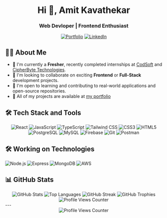 # <div align="center">Hi 👋, Amit Kavathekar</div>

<div align="center">
  <h3>Web Devloper | Frontend Enthusiast</h3>
  <p>
    <a href="https://amitt-portfolio.vercel.app/"><img src="https://img.shields.io/badge/Portfolio-000000?style=for-the-badge&logo=About.me&logoColor=white" alt="Portfolio"/></a>
    <a href="https://www.linkedin.com/in/amitkavathekar/"><img src="https://img.shields.io/badge/LinkedIn-0077B5?style=for-the-badge&logo=linkedin&logoColor=white" alt="LinkedIn"/></a>
  </p>
</div>

## 👨‍💻 About Me


* 🔭 I'm currently a **Fresher**, recently completed internships at [CodSoft](https://codsoft.in/) and [CipherByte Technologies](https://cipherbytetechnologies.in/).
* 🚀 I'm looking to collaborate on exciting **Frontend** or **Full-Stack** development projects.
* 🤝 I'm open to learning and contributing to real-world applications and open-source repositories.
* 📂 All of my projects are available at [my portfolio](https://amitt-portfolio.vercel.app/)



## 🛠️ Tech Stack and Tools

<div align="center">
  <img src="https://img.shields.io/badge/React-20232A?style=for-the-badge&logo=react&logoColor=61DAFB" alt="React" />
  <img src="https://img.shields.io/badge/JavaScript-F7DF1E?style=for-the-badge&logo=javascript&logoColor=black" alt="JavaScript" />
  <img src="https://img.shields.io/badge/TypeScript-007ACC?style=for-the-badge&logo=typescript&logoColor=white" alt="TypeScript" />
  <img src="https://img.shields.io/badge/Tailwind_CSS-38B2AC?style=for-the-badge&logo=tailwind-css&logoColor=white" alt="Tailwind CSS" />
  <img src="https://img.shields.io/badge/CSS3-1572B6?style=for-the-badge&logo=css3&logoColor=white" alt="CSS3" />
  <img src="https://img.shields.io/badge/HTML5-E34F26?style=for-the-badge&logo=html5&logoColor=white" alt="HTML5" />
  <img src="https://img.shields.io/badge/PostgreSQL-316192?style=for-the-badge&logo=postgresql&logoColor=white" alt="PostgreSQL" />
  <img src="https://img.shields.io/badge/MySQL-4479A1?style=for-the-badge&logo=mysql&logoColor=white" alt="MySQL" />
  <img src="https://img.shields.io/badge/Firebase-FFCA28?style=for-the-badge&logo=firebase&logoColor=black" alt="Firebase" />
  <img src="https://img.shields.io/badge/Git-F05032?style=for-the-badge&logo=git&logoColor=white" alt="Git" />
  <img src="https://img.shields.io/badge/Postman-FF6C37?style=for-the-badge&logo=postman&logoColor=white" alt="Postman" />
</div>

## 🛠️ Working on Technologies

<div align="center>
  <img src="https://img.shields.io/badge/Next.js-000000?style=for-the-badge&logo=next.js&logoColor=white" alt="Next.js" />
  <img src="https://img.shields.io/badge/Node.js-339933?style=for-the-badge&logo=nodedotjs&logoColor=white" alt="Node.js" />
  <img src="https://img.shields.io/badge/Express-000000?style=for-the-badge&logo=express&logoColor=white" alt="Express" />
  <img src="https://img.shields.io/badge/MongoDB-4EA94B?style=for-the-badge&logo=mongodb&logoColor=white" alt="MongoDB" />
  <img src="https://img.shields.io/badge/AWS-232F3E?style=for-the-badge&logo=amazon-aws&logoColor=white" alt="AWS" />
</div>

## 📊 GitHub Stats




<div align="center"> <!-- 🔁 Total Contributions, ⭐ Stars, 📦 Repos --> <img src="https://github-readme-stats.vercel.app/api?username=Amitkavathekar&show_icons=true&count_private=true&include_all_commits=true&theme=tokyonight" alt="GitHub Stats" /> <!-- 🧠 Most Used Languages --> <img src="https://github-readme-stats.vercel.app/api/top-langs/?username=Amitkavathekar&layout=compact&theme=tokyonight" alt="Top Languages" /> <!-- 🔥 Contribution Streak --> <img src="https://github-readme-streak-stats.herokuapp.com?user=Amitkavathekar&theme=tokyonight" alt="GitHub Streak" /> <!-- 🏆 Trophies (Optional but cool looking) --> <img src="https://github-profile-trophy.vercel.app/?username=Amitkavathekar&theme=tokyonight&no-frame=true&row=1&column=6" alt="GitHub Trophies" /> <!-- 👁️ Profile Views --> <img src="https://komarev.com/ghpvc/?username=Amitkavathekar&label=Profile%20views&color=0e75b6&style=flat" alt="Profile Views Counter" /> </div>
---

<div align="center"> <img src="https://komarev.com/ghpvc/?username=amitkavathekar&label=Profile%20views&color=0e75b6&style=flat" alt="Profile Views Counter" /> </div>
